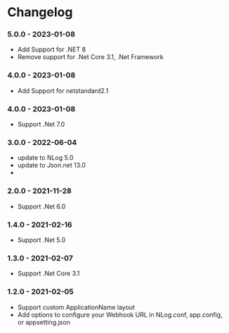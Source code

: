 # Changelog

### 5.0.0 - 2023-01-08
- Add Support for .NET 8
- Remove support for .Net Core 3.1, .Net Framework

### 4.0.0 - 2023-01-08
- Add Support for netstandard2.1

### 4.0.0 - 2023-01-08
- Support .Net 7.0

### 3.0.0 - 2022-06-04
- update to NLog 5.0
- update to Json.net 13.0
- 
### 2.0.0 - 2021-11-28
- Support .Net 6.0

### 1.4.0 - 2021-02-16
- Support .Net 5.0

### 1.3.0 - 2021-02-07
- Support .Net Core 3.1

### 1.2.0 - 2021-02-05
- Support custom ApplicationName layout
- Add options to configure your Webhook URL in NLog.conf, app.config, or appsetting.json

